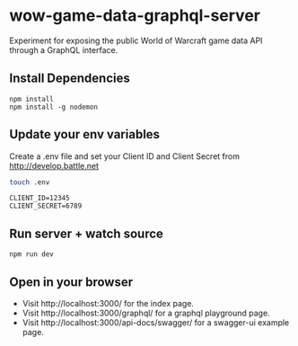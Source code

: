 # wow-game-data-graphql-server
Experiment for exposing the public World of Warcraft game data API through a GraphQL interface.

## Install Dependencies

```
npm install
npm install -g nodemon
```

## Update your env variables

Create a .env file and set your Client ID and Client Secret from http://develop.battle.net

```bash
touch .env
```

```dotenv
CLIENT_ID=12345
CLIENT_SECRET=6789
```

## Run server + watch source

```
npm run dev
```

## Open in your browser

- Visit http://localhost:3000/ for the index page.
- Visit http://localhost:3000/graphql/ for a graphql playground page.
- Visit http://localhost:3000/api-docs/swagger/ for a swagger-ui example page.
